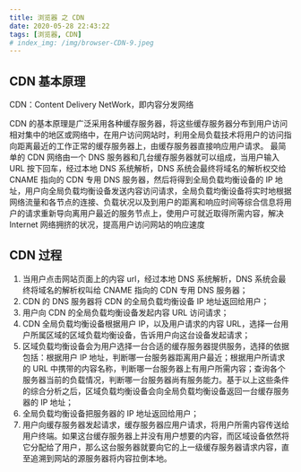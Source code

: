 ```yaml
---
title: 浏览器 之 CDN
date: 2020-05-28 22:43:22
tags: [浏览器, CDN]
# index_img: /img/browser-CDN-9.jpeg
---
```


## CDN 基本原理

CDN：Content Delivery NetWork，即内容分发网络

CDN 的基本原理是广泛采用各种缓存服务器，将这些缓存服务器分布到用户访问相对集中的地区或网络中，在用户访问网站时，利用全局负载技术将用户的访问指向距离最近的工作正常的缓存服务器上，由缓存服务器直接响应用户请求。 最简单的 CDN 网络由一个 DNS 服务器和几台缓存服务器就可以组成，当用户输入 URL 按下回车，经过本地 DNS 系统解析，DNS 系统会最终将域名的解析权交给 CNAME 指向的 CDN 专用 DNS 服务器，然后将得到全局负载均衡设备的 IP 地址，用户向全局负载均衡设备发送内容访问请求，全局负载均衡设备将实时地根据网络流量和各节点的连接、负载状况以及到用户的距离和响应时间等综合信息将用户的请求重新导向离用户最近的服务节点上，使用户可就近取得所需内容，解决 Internet 网络拥挤的状况，提高用户访问网站的响应速度

## CDN 过程

1. 当用户点击网站页面上的内容 url，经过本地 DNS 系统解析，DNS 系统会最终将域名的解析权叫给 CNAME 指向的 CDN 专用 DNS 服务器；
2. CDN 的 DNS 服务器将 CDN 的全局负载均衡设备 IP 地址返回给用户；
3. 用户向 CDN 的全局负载均衡设备发起内容 URL 访问请求；
4. CDN 全局负载均衡设备根据用户 IP，以及用户请求的内容 URL，选择一台用户所属区域的区域负载均衡设备，告诉用户向这台设备发起请求；
5. 区域负载均衡设备会为用户选择一台合适的缓存服务器提供服务，选择的依据包括：根据用户 IP 地址，判断哪一台服务器距离用户最近；根据用户所请求的 URL 中携带的内容名称，判断哪一台服务器上有用户所需内容；查询各个服务器当前的负载情况，判断哪一台服务器尚有服务能力。基于以上这些条件的综合分析之后，区域负载均衡设备会向全局负载均衡设备返回一台缓存服务器的 IP 地址；
6. 全局负载均衡设备把服务器的 IP 地址返回给用户；
7. 用户向缓存服务器发起请求，缓存服务器应用户请求，将用户所需内容传送给用户终端。如果这台缓存服务器上并没有用户想要的内容，而区域设备依然将它分配给了用户，那么这台服务器就要向它的上一级缓存服务器请求内容，直至追溯到网站的源服务器将内容拉倒本地。
